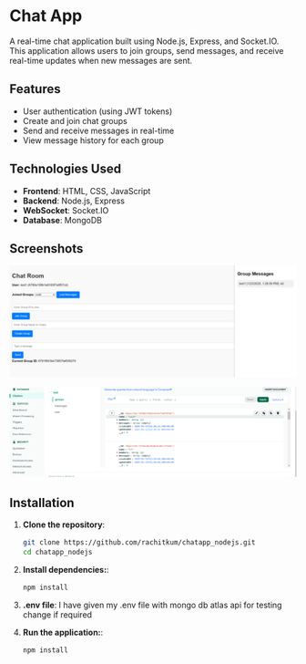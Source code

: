 # Chat App

A real-time chat application built using Node.js, Express, and Socket.IO. This application allows users to join groups, send messages, and receive real-time updates when new messages are sent.

## Features

- User authentication (using JWT tokens)
- Create and join chat groups
- Send and receive messages in real-time
- View message history for each group

## Technologies Used

- **Frontend**: HTML, CSS, JavaScript
- **Backend**: Node.js, Express
- **WebSocket**: Socket.IO
- **Database**: MongoDB

## Screenshots
![main page](screenshots\chat1.PNG)

![schema](screenshots\chat2.PNG)

## Installation

1. **Clone the repository**:
   ```bash
   git clone https://github.com/rachitkum/chatapp_nodejs.git
   cd chatapp_nodejs

2. **Install dependencies:**:
   ```bash
   npm install

3. **.env file**:
    I have given my .env file with mongo db atlas api for testing change if required

4. **Run the application:**:
   ```bash
   npm install
